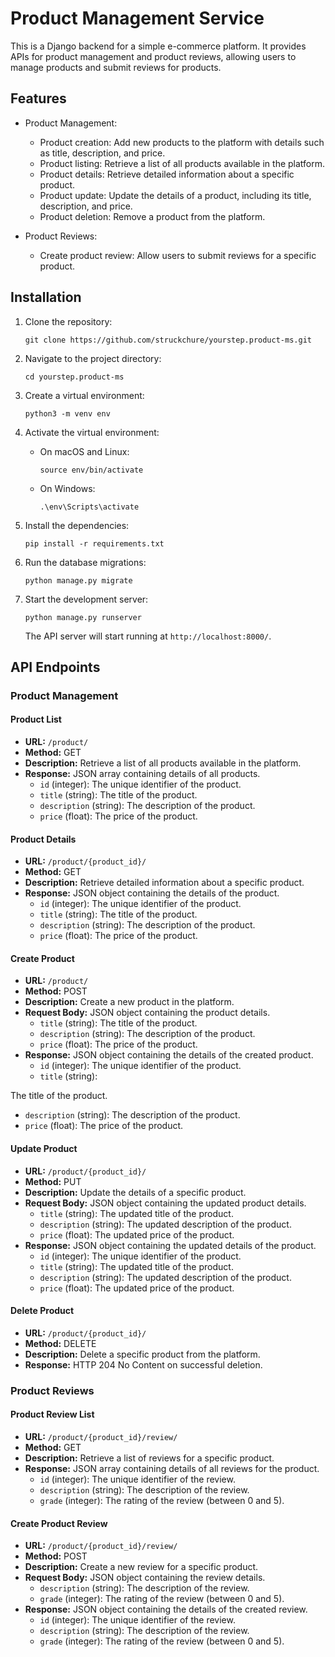 # Product Management Service

This is a Django backend for a simple e-commerce platform. It provides APIs for product management and product reviews, allowing users to manage products and submit reviews for products.

## Features

- Product Management:

  - Product creation: Add new products to the platform with details such as title, description, and price.
  - Product listing: Retrieve a list of all products available in the platform.
  - Product details: Retrieve detailed information about a specific product.
  - Product update: Update the details of a product, including its title, description, and price.
  - Product deletion: Remove a product from the platform.

- Product Reviews:
  - Create product review: Allow users to submit reviews for a specific product.

## Installation

1. Clone the repository:

   ```shell
   git clone https://github.com/struckchure/yourstep.product-ms.git
   ```

2. Navigate to the project directory:

   ```shell
   cd yourstep.product-ms
   ```

3. Create a virtual environment:

   ```shell
   python3 -m venv env
   ```

4. Activate the virtual environment:

   - On macOS and Linux:

     ```shell
     source env/bin/activate
     ```

   - On Windows:

     ```shell
     .\env\Scripts\activate
     ```

5. Install the dependencies:

   ```shell
   pip install -r requirements.txt
   ```

6. Run the database migrations:

   ```shell
   python manage.py migrate
   ```

7. Start the development server:

   ```shell
   python manage.py runserver
   ```

   The API server will start running at `http://localhost:8000/`.

## API Endpoints

### Product Management

#### Product List

- **URL:** `/product/`
- **Method:** GET
- **Description:** Retrieve a list of all products available in the platform.
- **Response:** JSON array containing details of all products.
  - `id` (integer): The unique identifier of the product.
  - `title` (string): The title of the product.
  - `description` (string): The description of the product.
  - `price` (float): The price of the product.

#### Product Details

- **URL:** `/product/{product_id}/`
- **Method:** GET
- **Description:** Retrieve detailed information about a specific product.
- **Response:** JSON object containing the details of the product.
  - `id` (integer): The unique identifier of the product.
  - `title` (string): The title of the product.
  - `description` (string): The description of the product.
  - `price` (float): The price of the product.

#### Create Product

- **URL:** `/product/`
- **Method:** POST
- **Description:** Create a new product in the platform.
- **Request Body:** JSON object containing the product details.
  - `title` (string): The title of the product.
  - `description` (string): The description of the product.
  - `price` (float): The price of the product.
- **Response:** JSON object containing the details of the created product.
  - `id` (integer): The unique identifier of the product.
  - `title` (string):

The title of the product.

- `description` (string): The description of the product.
- `price` (float): The price of the product.

#### Update Product

- **URL:** `/product/{product_id}/`
- **Method:** PUT
- **Description:** Update the details of a specific product.
- **Request Body:** JSON object containing the updated product details.
  - `title` (string): The updated title of the product.
  - `description` (string): The updated description of the product.
  - `price` (float): The updated price of the product.
- **Response:** JSON object containing the updated details of the product.
  - `id` (integer): The unique identifier of the product.
  - `title` (string): The updated title of the product.
  - `description` (string): The updated description of the product.
  - `price` (float): The updated price of the product.

#### Delete Product

- **URL:** `/product/{product_id}/`
- **Method:** DELETE
- **Description:** Delete a specific product from the platform.
- **Response:** HTTP 204 No Content on successful deletion.

### Product Reviews

#### Product Review List

- **URL:** `/product/{product_id}/review/`
- **Method:** GET
- **Description:** Retrieve a list of reviews for a specific product.
- **Response:** JSON array containing details of all reviews for the product.
  - `id` (integer): The unique identifier of the review.
  - `description` (string): The description of the review.
  - `grade` (integer): The rating of the review (between 0 and 5).

#### Create Product Review

- **URL:** `/product/{product_id}/review/`
- **Method:** POST
- **Description:** Create a new review for a specific product.
- **Request Body:** JSON object containing the review details.
  - `description` (string): The description of the review.
  - `grade` (integer): The rating of the review (between 0 and 5).
- **Response:** JSON object containing the details of the created review.
  - `id` (integer): The unique identifier of the review.
  - `description` (string): The description of the review.
  - `grade` (integer): The rating of the review (between 0 and 5).
